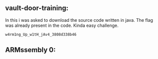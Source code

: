 ## vault-door-training:
In this i was asked to download the source code written in java. The flag was already present in the code. Kinda easy challenge.
```bash
w4rm1ng_Up_w1tH_jAv4_3808d338b46
```

## ARMssembly 0:
